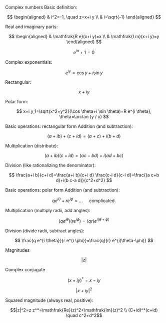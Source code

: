 Complex numbers
Basic definition:

$$
\begin{aligned}
& i^2=-1, \quad z=x+i y \\
& i=\sqrt{-1}
\end{aligned}
$$


Real and imaginary parts:

$$
\begin{aligned}
& \mathfrak{R e}(x+i y)=x \\
& \mathfrak{I m}(x+i y)=y
\end{aligned}
$$

$$
e^{i \pi}+1=0
$$


Complex exponentials:

$$
e^{i y}=\cos y+i \sin y
$$

Rectangular: 

$$
x+iy
$$

Polar form: 

$$
x+i y_1=\sqrt{x^2+y^2}(\cos \theta+i \sin \theta)=R e^{i \theta}, \theta=\arctan (y / x)
$$

Basic operations: rectangular form
Addition (and subtraction):

$$
(a+i b)+(c+i d)=(a+c)+i(b+d)
$$


Multiplication (distribute):

$$
(a+i b)(c+i d)=(a c-b d)+i(a d+b c)
$$


Division (like rationalizing the denominator):

$$
\frac{a+i b}{c+i d}=\frac{a+i b}{c+i d} \frac{c-i d}{c-i d}=\frac{(a c+b d)+i(b c-a d)}{c^2+d^2}
$$

Basic operations: polar form
Addition (and subtraction):

$$
q e^{i \theta}+r e^{i \phi}=\ldots \quad \text { complicated. }
$$


Multiplication (multiply radii, add angles):

$$
\left(q e^{i \theta}\right)\left(r e^{i \phi}\right)=(q r) e^{i(\theta+\phi)}
$$


Division (divide radii, subtract angles):

$$
\frac{q e^{i \theta}}{r e^{i \phi}}=\frac{q}{r} e^{i(\theta-\phi)}
$$

Magnitudes

$$
|z|
$$


Complex conjugate

$$
(x+i y)^*=x-i y
$$

$$
|x+i y|^2
$$


Squared magnitude (always real, positive):

$$|z|^2=z z^*=\mathfrak{Re}(z)^2+\mathfrak{Im}(z)^2 \\
(C+id)^*(c+id) \quad c^2+d^2$$
